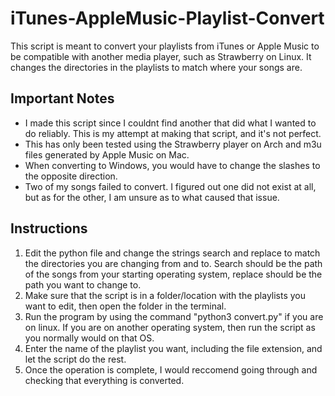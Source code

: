 # iTunes-AppleMusic-Playlist-Convert
This script is meant to convert your playlists from iTunes or Apple Music to be compatible with another media player, such as Strawberry on Linux. It changes the directories in the playlists to match where your songs are.

## Important Notes
- I made this script since I couldnt find another that did what I wanted to do reliably. This is my attempt at making that script, and it's not perfect.
- This has only been tested using the Strawberry player on Arch and m3u files generated by Apple Music on Mac.
- When converting to Windows, you would have to change the slashes to the opposite direction.
- Two of my songs failed to convert. I figured out one did not exist at all, but as for the other, I am unsure as to what caused that issue.

## Instructions
1. Edit the python file and change the strings search and replace to match the directories you are changing from and to. Search should be the path of the songs from your starting operating system, replace should be the path you want to change to.
2. Make sure that the script is in a folder/location with the playlists you want to edit, then open the folder in the terminal.
3. Run the program by using the command "python3 convert.py" if you are on linux. If you are on another operating system, then run the script as you normally would on that OS.
4. Enter the name of the playlist you want, including the file extension, and let the script do the rest.
5. Once the operation is complete, I would reccomend going through and checking that everything is converted.
